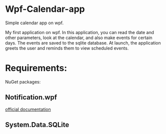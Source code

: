 # Wpf-Calendar-app
Simple calendar app on wpf.

My first application on wpf. In this application, you can read the date and other parameters, look at the calendar, and also make events for certain days. The events are saved to the sqlite database. At launch, the application greets the user and reminds them to view scheduled events.

<h1>Requirements:</h1>
 NuGet packages:
  <h2>Notification.wpf</h2> <a href="https://github.com/Platonenkov/Notification.Wpf?ysclid=m0tpjwltqr197523584">official documentation</a>

  <h2>System.Data.SQLite</h2>
